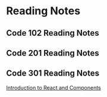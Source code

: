 # Reading Notes

## Code 102 Reading Notes

## Code 201 Reading Notes

## Code 301 Reading Notes
[Introduction to React and Components](code301/read01.md)
